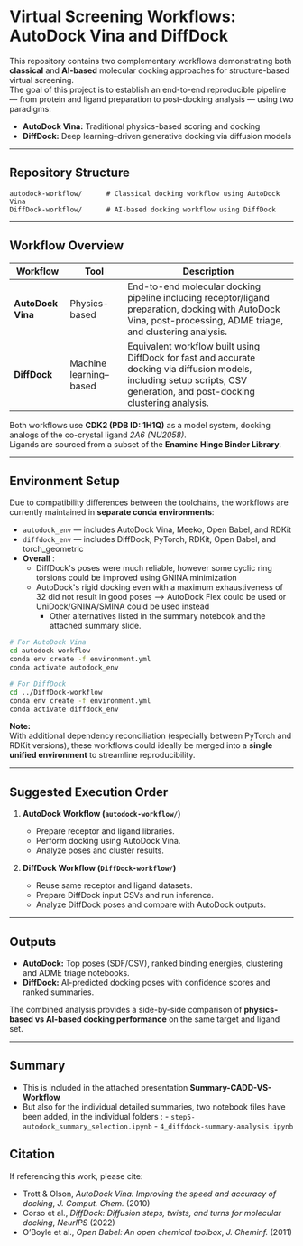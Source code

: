 # Virtual Screening Workflows: AutoDock Vina and DiffDock

This repository contains two complementary workflows demonstrating both **classical** and **AI-based** molecular docking approaches for structure-based virtual screening.  
The goal of this project is to establish an end-to-end reproducible pipeline — from protein and ligand preparation to post-docking analysis — using two paradigms:

- **AutoDock Vina:** Traditional physics-based scoring and docking  
- **DiffDock:** Deep learning–driven generative docking via diffusion models

---

## Repository Structure

```
autodock-workflow/      # Classical docking workflow using AutoDock Vina
DiffDock-workflow/      # AI-based docking workflow using DiffDock
```

---

## Workflow Overview

| Workflow | Tool | Description |
|-----------|------|-------------|
| **AutoDock Vina** | Physics-based | End-to-end molecular docking pipeline including receptor/ligand preparation, docking with AutoDock Vina, post-processing, ADME triage, and clustering analysis. |
| **DiffDock** | Machine learning–based | Equivalent workflow built using DiffDock for fast and accurate docking via diffusion models, including setup scripts, CSV generation, and post-docking clustering analysis. |

Both workflows use **CDK2 (PDB ID: 1H1Q)** as a model system, docking analogs of the co-crystal ligand *2A6 (NU2058)*.  
Ligands are sourced from a subset of the **Enamine Hinge Binder Library**.

---

## Environment Setup

Due to compatibility differences between the toolchains, the workflows are currently maintained in **separate conda environments**:

- `autodock_env` — includes AutoDock Vina, Meeko, Open Babel, and RDKit  
- `diffdock_env` — includes DiffDock, PyTorch, RDKit, Open Babel, and torch_geometric
- **Overall** :
     - DiffDock's poses were much reliable, however some cyclic ring torsions could be improved using GNINA minimization
     - AutoDock's rigid docking even with a maximum exhaustiveness of 32 did not result in good poses --> AutoDock Flex could be used or UniDock/GNINA/SMINA could be used instead
          - Other alternatives listed in the summary notebook and the attached summary slide.

```bash
# For AutoDock Vina
cd autodock-workflow
conda env create -f environment.yml
conda activate autodock_env

# For DiffDock
cd ../DiffDock-workflow
conda env create -f environment.yml
conda activate diffdock_env
```

**Note:**  
With additional dependency reconciliation (especially between PyTorch and RDKit versions), these workflows could ideally be merged into a **single unified environment** to streamline reproducibility.

---

## Suggested Execution Order

1. **AutoDock Workflow (`autodock-workflow/`)**
   - Prepare receptor and ligand libraries.
   - Perform docking using AutoDock Vina.
   - Analyze poses and cluster results.

2. **DiffDock Workflow (`DiffDock-workflow/`)**
   - Reuse same receptor and ligand datasets.
   - Prepare DiffDock input CSVs and run inference.
   - Analyze DiffDock poses and compare with AutoDock outputs.

---

## Outputs

- **AutoDock:** Top poses (SDF/CSV), ranked binding energies, clustering and ADME triage notebooks.  
- **DiffDock:** AI-predicted docking poses with confidence scores and ranked summaries.  

The combined analysis provides a side-by-side comparison of **physics-based vs AI-based docking performance** on the same target and ligand set.

---

## Summary
- This is included in the attached presentation **Summary-CADD-VS-Workflow**
- But also for the individual detailed summaries, two notebook files have been added, in the individual folders :
        - `step5-autodock_summary_selection.ipynb`
        - `4_diffdock-summary-analysis.ipynb`


## Citation

If referencing this work, please cite:

- Trott & Olson, *AutoDock Vina: Improving the speed and accuracy of docking*, *J. Comput. Chem.* (2010)  
- Corso et al., *DiffDock: Diffusion steps, twists, and turns for molecular docking*, *NeurIPS* (2022)  
- O’Boyle et al., *Open Babel: An open chemical toolbox*, *J. Cheminf.* (2011)
